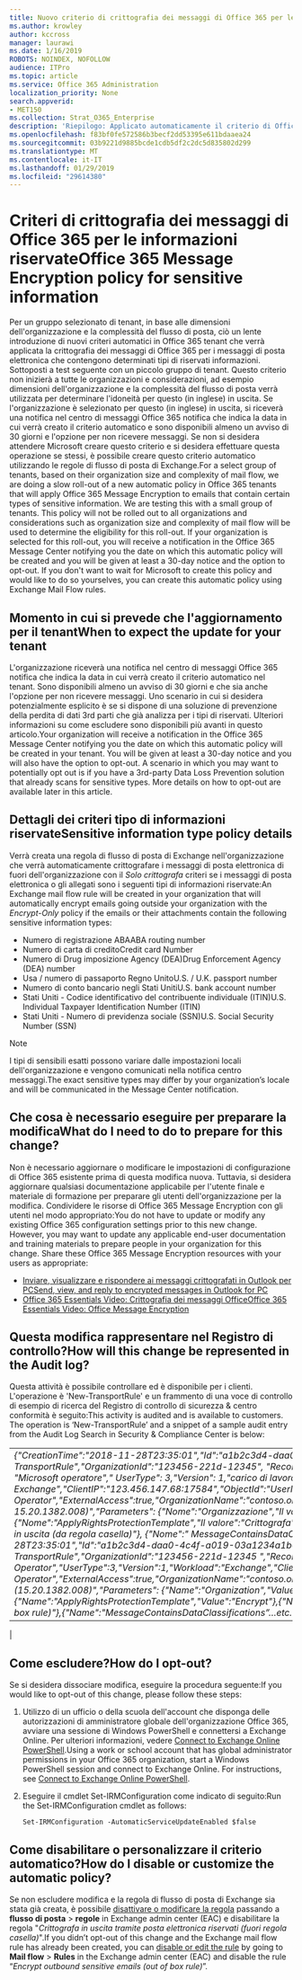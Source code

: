 ```yaml
---
title: Nuovo criterio di crittografia dei messaggi di Office 365 per le informazioni riservate
ms.author: krowley
author: kccross
manager: laurawi
ms.date: 1/16/2019
ROBOTS: NOINDEX, NOFOLLOW
audience: ITPro
ms.topic: article
ms.service: Office 365 Administration
localization_priority: None
search.appverid:
- MET150
ms.collection: Strat_O365_Enterprise
description: 'Riepilogo: Applicato automaticamente il criterio di Office 365 Message Encryption per la distribuzione ai tenant tutti i tipi di informazioni riservate.'
ms.openlocfilehash: f83bf0fe572586b3becf2dd53395e611bdaaea24
ms.sourcegitcommit: 03b9221d9885bcde1cdb5df2c2dc5d835802d299
ms.translationtype: MT
ms.contentlocale: it-IT
ms.lasthandoff: 01/29/2019
ms.locfileid: "29614380"
---
```

# <a name="office-365-message-encryption-policy-for-sensitive-information"></a><span data-ttu-id="11654-103">Criteri di crittografia dei messaggi di Office 365 per le informazioni riservate</span><span class="sxs-lookup"><span data-stu-id="11654-103">Office 365 Message Encryption policy for sensitive information</span></span>

<span data-ttu-id="11654-p101">Per un gruppo selezionato di tenant, in base alle dimensioni dell'organizzazione e la complessità del flusso di posta, ciò un lente introduzione di nuovi criteri automatici in Office 365 tenant che verrà applicata la crittografia dei messaggi di Office 365 per i messaggi di posta elettronica che contengono determinati tipi di riservati informazioni. Sottoposti a test seguente con un piccolo gruppo di tenant. Questo criterio non inizierà a tutte le organizzazioni e considerazioni, ad esempio dimensioni dell'organizzazione e la complessità del flusso di posta verrà utilizzata per determinare l'idoneità per questo (in inglese) in uscita. Se l'organizzazione è selezionato per questo (in inglese) in uscita, si riceverà una notifica nel centro di messaggi Office 365 notifica che indica la data in cui verrà creato il criterio automatico e sono disponibili almeno un avviso di 30 giorni e l'opzione per non ricevere messaggi. Se non si desidera attendere Microsoft creare questo criterio e si desidera effettuare questa operazione se stessi, è possibile creare questo criterio automatico utilizzando le regole di flusso di posta di Exchange.</span><span class="sxs-lookup"><span data-stu-id="11654-p101">For a select group of tenants, based on their organization size and complexity of mail flow, we are doing a slow roll-out of a new automatic policy in Office 365 tenants that will apply Office 365 Message Encryption to emails that contain certain types of sensitive information. We are testing this with a small group of tenants. This policy will not be rolled out to all organizations and considerations such as organization size and complexity of mail flow will be used to determine the eligibility for this roll-out. If your organization is selected for this roll-out, you will receive a notification in the Office 365 Message Center notifying you the date on which this automatic policy will be created and you will be given at least a 30-day notice and the option to opt-out. If you don't want to wait for Microsoft to create this policy and would like to do so yourselves, you can create this automatic policy using Exchange Mail Flow rules.</span></span>

## <a name="when-to-expect-the-update-for-your-tenant"></a><span data-ttu-id="11654-107">Momento in cui si prevede che l'aggiornamento per il tenant</span><span class="sxs-lookup"><span data-stu-id="11654-107">When to expect the update for your tenant</span></span>

<span data-ttu-id="11654-p102">L'organizzazione riceverà una notifica nel centro di messaggi Office 365 notifica che indica la data in cui verrà creato il criterio automatico nel tenant. Sono disponibili almeno un avviso di 30 giorni e che sia anche l'opzione per non ricevere messaggi. Uno scenario in cui si desidera potenzialmente esplicito è se si dispone di una soluzione di prevenzione della perdita di dati 3rd parti che già analizza per i tipi di riservati. Ulteriori informazioni su come escludere sono disponibili più avanti in questo articolo.</span><span class="sxs-lookup"><span data-stu-id="11654-p102">Your organization will receive a notification in the Office 365 Message Center notifying you the date on which this automatic policy will be created in your tenant. You will be given at least a 30-day notice and you will also have the option to opt-out. A scenario in which you may want to potentially opt out is if you have a 3rd-party Data Loss Prevention solution that already scans for sensitive types. More details on how to opt-out are available later in this article.</span></span>

## <a name="sensitive-information-type-policy-details"></a><span data-ttu-id="11654-111">Dettagli dei criteri tipo di informazioni riservate</span><span class="sxs-lookup"><span data-stu-id="11654-111">Sensitive information type policy details</span></span>

<span data-ttu-id="11654-112">Verrà creata una regola di flusso di posta di Exchange nell'organizzazione che verrà automaticamente crittografare i messaggi di posta elettronica di fuori dell'organizzazione con il *Solo crittografa* criteri se i messaggi di posta elettronica o gli allegati sono i seguenti tipi di informazioni riservate:</span><span class="sxs-lookup"><span data-stu-id="11654-112">An Exchange mail flow rule will be created in your organization that will automatically encrypt emails going outside your organization with the *Encrypt-Only* policy if the emails or their attachments contain the following sensitive information types:</span></span>

- <span data-ttu-id="11654-113">Numero di registrazione ABA</span><span class="sxs-lookup"><span data-stu-id="11654-113">ABA routing number</span></span>
- <span data-ttu-id="11654-114">Numero di carta di credito</span><span class="sxs-lookup"><span data-stu-id="11654-114">Credit card Number</span></span>
- <span data-ttu-id="11654-115">Numero di Drug imposizione Agency (DEA)</span><span class="sxs-lookup"><span data-stu-id="11654-115">Drug Enforcement Agency (DEA) number</span></span>
- <span data-ttu-id="11654-p103">Usa / numero di passaporto Regno Unito</span><span class="sxs-lookup"><span data-stu-id="11654-p103">U.S. / U.K. passport number</span></span>
- <span data-ttu-id="11654-118">Numero di conto bancario negli Stati Uniti</span><span class="sxs-lookup"><span data-stu-id="11654-118">U.S. bank account number</span></span>
- <span data-ttu-id="11654-119">Stati Uniti - Codice identificativo del contribuente individuale (ITIN)</span><span class="sxs-lookup"><span data-stu-id="11654-119">U.S. Individual Taxpayer Identification Number (ITIN)</span></span>
- <span data-ttu-id="11654-120">Stati Uniti - Numero di previdenza sociale (SSN)</span><span class="sxs-lookup"><span data-stu-id="11654-120">U.S. Social Security Number (SSN)</span></span>

> [!Note]
> <span data-ttu-id="11654-121">I tipi di sensibili esatti possono variare dalle impostazioni locali dell'organizzazione e vengono comunicati nella notifica centro messaggi.</span><span class="sxs-lookup"><span data-stu-id="11654-121">The exact sensitive types may differ by your organization’s locale and will be communicated in the Message Center notification.</span></span>

## <a name="what-do-i-need-to-do-to-prepare-for-this-change"></a><span data-ttu-id="11654-122">Che cosa è necessario eseguire per preparare la modifica</span><span class="sxs-lookup"><span data-stu-id="11654-122">What do I need to do to prepare for this change?</span></span>

<span data-ttu-id="11654-p104">Non è necessario aggiornare o modificare le impostazioni di configurazione di Office 365 esistente prima di questa modifica nuova. Tuttavia, si desidera aggiornare qualsiasi documentazione applicabile per l'utente finale e materiale di formazione per preparare gli utenti dell'organizzazione per la modifica. Condividere le risorse di Office 365 Message Encryption con gli utenti nel modo appropriato:</span><span class="sxs-lookup"><span data-stu-id="11654-p104">You do not have to update or modify any existing Office 365 configuration settings prior to this new change. However, you may want to update any applicable end-user documentation and training materials to prepare people in your organization for this change. Share these Office 365 Message Encryption resources with your users as appropriate:</span></span>

- [<span data-ttu-id="11654-126">Inviare, visualizzare e rispondere ai messaggi crittografati in Outlook per PC</span><span class="sxs-lookup"><span data-stu-id="11654-126">Send, view, and reply to encrypted messages in Outlook for PC</span></span>](https://support.office.com/article/send-view-and-reply-to-encrypted-messages-in-outlook-for-pc-eaa43495-9bbb-4fca-922a-df90dee51980)
- [<span data-ttu-id="11654-127">Office 365 Essentials Video: Crittografia dei messaggi Office</span><span class="sxs-lookup"><span data-stu-id="11654-127">Office 365 Essentials Video: Office Message Encryption</span></span>](https://youtu.be/CQR0cG_iEUc)

## <a name="how-will-this-change-be-represented-in-the-audit-log"></a><span data-ttu-id="11654-128">Questa modifica rappresentare nel Registro di controllo?</span><span class="sxs-lookup"><span data-stu-id="11654-128">How will this change be represented in the Audit log?</span></span>

<span data-ttu-id="11654-p105">Questa attività è possibile controllare ed è disponibile per i clienti.  L'operazione è 'New-TransportRule' e un frammento di una voce di controllo di esempio di ricerca del Registro di controllo di sicurezza & centro conformità è seguito:</span><span class="sxs-lookup"><span data-stu-id="11654-p105">This activity is audited and is available to customers.  The operation is ‘New-TransportRule’ and a snippet of a sample audit entry from the Audit Log Search in Security & Compliance Center is below:</span></span>

|     |
| --- |
| <span data-ttu-id="11654-131">*{"CreationTime":"2018-11-28T23:35:01","Id":"a1b2c3d4-daa0-4c4f-a019-03a1234a1b0c","Operation":"New-TransportRule","OrganizationId":"123456-221d-12345", "RecordType": 1, "ResultStatus": "True", "UserKey specificato": "Microsoft operatore"," UserType": 3,"Version": 1,"carico di lavoro":"Di Exchange","ClientIP":"123.456.147.68:17584","ObjectId":"UserId "," ":"Microsoft Operator","ExternalAccess":true,"OrganizationName":"contoso.onmicrosoft.com","OriginatingServer":"CY4PR13MBXXXX ( 15.20.1382.008)","Parameters": {"Nome":"Organizzazione","Il valore":" g 123456 221-12346"{"Nome":"ApplyRightsProtectionTemplate","Il valore":"Crittografa"}, {"Nome":"Name","Il valore":"Crittografare pubblicità riservati in uscita (da regola casella)"}, {"Nome":" MessageContainsDataClassifications"... e così via.*</span><span class="sxs-lookup"><span data-stu-id="11654-131">*{"CreationTime":"2018-11-28T23:35:01","Id":"a1b2c3d4-daa0-4c4f-a019-03a1234a1b0c","Operation":"New-TransportRule","OrganizationId":"123456-221d-12345 ","RecordType":1,"ResultStatus":"True","UserKey":"Microsoft Operator","UserType":3,"Version":1,"Workload":"Exchange","ClientIP":"123.456.147.68:17584","ObjectId":"","UserId":"Microsoft Operator","ExternalAccess":true,"OrganizationName":"contoso.onmicrosoft.com","OriginatingServer":"CY4PR13MBXXXX (15.20.1382.008)","Parameters": {"Name":"Organization","Value":"123456-221d-12346"{"Name":"ApplyRightsProtectionTemplate","Value":"Encrypt"},{"Name":"Name","Value":"Encrypt outbound sensitive emails (out of box rule)"},{"Name":"MessageContainsDataClassifications”…etc.*</span></span>
 |

## <a name="how-do-i-opt-out"></a><span data-ttu-id="11654-132">Come escludere?</span><span class="sxs-lookup"><span data-stu-id="11654-132">How do I opt-out?</span></span>

<span data-ttu-id="11654-133">Se si desidera dissociare modifica, eseguire la procedura seguente:</span><span class="sxs-lookup"><span data-stu-id="11654-133">If you would like to opt-out of this change, please follow these steps:</span></span>

1. <span data-ttu-id="11654-p106">Utilizzo di un ufficio o della scuola dell'account che disponga delle autorizzazioni di amministratore globale dell'organizzazione Office 365, avviare una sessione di Windows PowerShell e connettersi a Exchange Online. Per ulteriori informazioni, vedere [Connect to Exchange Online PowerShell](https://aka.ms/exopowershell).</span><span class="sxs-lookup"><span data-stu-id="11654-p106">Using a work or school account that has global administrator permissions in your Office 365 organization, start a Windows PowerShell session and connect to Exchange Online. For instructions, see [Connect to Exchange Online PowerShell](https://aka.ms/exopowershell).</span></span>
2. <span data-ttu-id="11654-136">Eseguire il cmdlet Set-IRMConfiguration come indicato di seguito:</span><span class="sxs-lookup"><span data-stu-id="11654-136">Run the Set-IRMConfiguration cmdlet as follows:</span></span>

   ```
   Set-IRMConfiguration -AutomaticServiceUpdateEnabled $false
   ```

## <a name="how-do-i-disable-or-customize-the-automatic-policy"></a><span data-ttu-id="11654-137">Come disabilitare o personalizzare il criterio automatico?</span><span class="sxs-lookup"><span data-stu-id="11654-137">How do I disable or customize the automatic policy?</span></span>

<span data-ttu-id="11654-138">Se non escludere modifica e la regola di flusso di posta di Exchange sia stata già creata, è possibile [disattivare o modificare la regola](https://docs.microsoft.com/exchange/security-and-compliance/mail-flow-rules/manage-mail-flow-rules#enable-or-disable-a-mail-flow-rule) passando a **flusso di posta** > **regole** in Exchange admin center (EAC) e disabilitare la regola "*Crittografa in uscita tramite posta elettronica riservati (fuori regola casella)*".</span><span class="sxs-lookup"><span data-stu-id="11654-138">If you didn’t opt-out of this change and the Exchange mail flow rule has already been created, you can [disable or edit the rule](https://docs.microsoft.com/exchange/security-and-compliance/mail-flow-rules/manage-mail-flow-rules#enable-or-disable-a-mail-flow-rule) by going to **Mail flow** > **Rules** in the Exchange admin center (EAC) and disable the rule “*Encrypt outbound sensitive emails (out of box rule)*”.</span></span>
